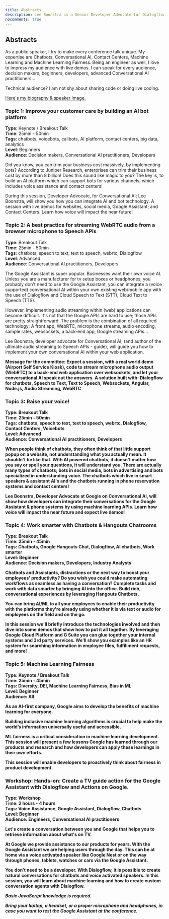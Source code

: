 ```yaml
---
title: Abstracts
description: Lee Boonstra is a Senior Developer Advocate for Dialogflow and Contact Center AI @ Google. She is based in Amsterdam and an O'Reilly book author. Here are some abstracts and speaking topics.
nocomments: true
---
```


## Abstracts

As a public speaker, I try to make every conference talk unique.
My expertise are Chatbots, Conversational AI, Contact Centers,
Machine Learning and Machine Learning Fairness. Being an engineer as well, I love to impress my audience with live demos.
I can speak for every audience, decision makers, beginners, developers, advanced Conversational AI practitioners...

Technical audience? I am not shy about sharing code or doing live coding.

<a href="https://www.leeboonstra.com/about/">Here's my biography & speaker image.</a>


### Topic 1: Improve your customer care by building an AI bot platform

<b>Type</b>: Keynote / Breakout Talk <br/>
<b>Time</b>: 25min - 50min<br/>
<b>Tags</b>: chatbots, voicebots, callbots, AI platform, contact centers, big data, analytics<br/>
<b>Level</b>: Beginners<br/>
<b>Audience</b>: Decision makers, Conversational AI practitioners, Developers<br/>

Did you know, you can trim your business cost massively, by implementing bots? According to Juniper Research, enterprises can trim their business cost by more than 8 billion! Does this sound like magic to you? The key is, to build an AI platform which can support bots for various channels, which includes voice assistance and contact centers!

During this session, Developer Advocate, for Conversational AI; Lee Boonstra, will show you how you can integrate AI and bot technology. A session with live demos for websites, social media, Google Assistant; and Contact Centers. Learn how voice will impact the near future!

### Topic 2: A best practice for streaming WebRTC audio from a browser microphone to Speech APIs

<b>Type</b>: Breakout Talk<br/> 
<b>Time</b>: 25min - 50min<br/>
<b>Tags</b>: chatbots, speech to text, text to speech, webrtc, Dialogflow<br/>
<b>Level</b>: Advanced<br/>
<b>Audience</b>: Conversational AI practitioners, Developers<br/>

The Google Assistant is super popular. Businesses want their own voice AI. Unless you are a manufacturer for tv setup boxes or headphones, you probably don't need to use the Google Assistant, you can integrate a (voice supported) conversational AI within your own existing web/mobile app with the use of Dialogflow and Cloud Speech to Text (STT), Cloud Text to Speech (TTS). 

However, implementing audio streaming within (web) applications can become difficult. It's not that the Google APIs are hard to use; those APIs are pretty straightforward. The problem is the combination of all required technology; A front app, WebRTC, microphone streams, audio encoding, sample rates, websockets, a back-end app, Google streaming APIs...

Lee Boonstra, developer advocate for Conversational AI, (and author of the ultimate audio streaming to Speech APIs - guide), will guide you how to implement your own conversational AI within your web application.

<b>Message for the committee:<b>
Expect a session, with a real world demo (Airport Self Service Kiosk), code to stream microphone audio output (WebRTC) to a back-end web application over websockets, and let your conversational AI speak out the answers.  A solution built with: Dialogflow for chatbots, Speech to Text, Text to Speech, Websockets, Angular, Node.js, Audio Streaming, WebRTC


### Topic 3: Raise your voice!

<b>Type</b>: Breakout Talk <br/>
<b>Time</b>: 25min - 50min<br/>
<b>Tags</b>: chatbots, speech to text, text to speech, webrtc, Dialogflow, Contact Centers, Voicebots<br/>
<b>Level</b>: Advanced<br/>
<b>Audience</b>: Conversational AI practitioners, Developers<br/>

When people think of chatbots, they often think of that little support popup on a website, not understanding what you actually mean. It shouldn't be like that. With AI powered chatbots, it doesn't matter how you say or spell your questions, it will understand you. There are actually many types of chatbots; bots in social media, bots in advertising and bots specialized in understanding voice. The chatbots which live in smart speakers & assistant AI's and the chatbots running in phone reservation systems and contact centers!

Lee Boonstra, Developer Advocate at Google on Conversational AI, will show how developers can integrate their conversations for the Google Assistant & phone systems by using machine learning APIs. Learn how voice will impact the near future and expect live demos!

### Topic 4: Work smarter with Chatbots & Hangouts Chatrooms

<b>Type</b>: Breakout Talk<br/> 
<b>Time</b>: 25min - 45min<br/>
<b>Tags</b>: Chatbots, Google Hangouts Chat, Dialogflow, AI chatbots, Work smarter<br/>
<b>Level</b>: Beginner<br/>
<b>Audience</b>: Decision makers, Developers, Industry Analysts<br/>

Chatbots and Assistants, distractions or the next way to boost your employees' productivity? Do you wish you could make automating workflows as seamless as having a conversation? Complete tasks and work with data smarter by bringing AI into the office. Build rich, conversational experiences by leveraging Hangouts Chatbots. 

You can bring AI/ML to all your employees to enable their productivity with the platforms they're already using whether it is via text or audio for employees on the field and on the go. 

In this session we'll briefly introduce the technologies involved and then dive into some demos that show how to put it all together. By leveraging Google Cloud Platform and G Suite you can glue together your internal systems and 3rd party services. We'll show you examples like an HR system for searching information in employee files, fulfillment requests, and more!


### Topic 5: Machine Learning Fairness

<b>Type</b>: Keynote / Breakout Talk<br/> 
<b>Time</b>: 25min - 45min<br/>
<b>Tags</b>: Diversity, DEI, Machine Learning Fairness, Bias in ML<br/>
<b>Level</b>: Beginner<br/>
<b>Audience</b>: All<br/>

As an AI-first company, Google aims to develop the benefits of machine learning for everyone.

Building inclusive machine learning algorithms is crucial to help make the world’s information universally useful and accessible. 

ML fairness is a critical consideration in machine learning development. This session will present a few lessons Google has learned through our products and research and how developers can apply these learnings in their own efforts. 

This session will enable developers to proactively think about fairness in product development.

### Workshop: Hands-on:  Create a TV guide action for the Google Assistant with Dialogflow and Actions on Google.

<b>Type</b>: Workshop<br/>
<b>Time</b>: 2 hours - 4 hours<br/>
<b>Tags</b>: Voice Assistance, Google Assistant, Dialogflow, Chatbots<br/>
<b>Level</b>: Beginner<br/>
<b>Audience</b>: Engineers, Conversational AI practitioners<br/>

Let's create a conversation between you and Google that helps you to retrieve information about what's on TV.

At Google we provide assistance to our products for years. With the Google Assistant we are helping users through the day. This can be at home via a voice activated speaker like Google Nest or on the way through phones, tablets, watches or cars via the Google Assistant. 

You don’t need to be a developer. With Dialogflow, it is possible to create natural conversations for chatbots and voice activated speakers. In this session, you will learn about machine learning and how to create custom conversation agents with Dialogflow.

<i>Basic JavaScript knowledge is required.</i>

<i>Bring your laptop, a headset, or a proper microphone and headphones, in case you want to test the Google Assistant at the conference.</i>

